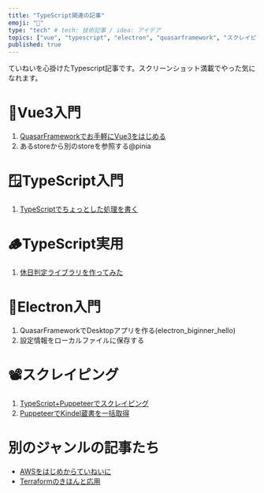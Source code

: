 ```yaml
---
title: "TypeScript関連の記事"
emoji: "📑"
type: "tech" # tech: 技術記事 / idea: アイデア
topics: ["vue", "typescript", "electron", "quasarframework", "スクレイピング"]
published: true
---
```

ていねいを心掛けたTypescript記事です。スクリーンショット満載でやった気になれます。

# 🐉Vue3入門
1. [QuasarFrameworkでお手軽にVue3をはじめる](https://zenn.dev/sway/articles/vue3_quasarframework_helloworld)
1. あるstoreから別のstoreを参照する@pinia

# 🪟TypeScript入門
1. [TypeScriptでちょっとした処理を書く](https://zenn.dev/sway/articles/ts_biginner_helloworld)

# 🪵TypeScript実用
1. [休日判定ライブラリを作ってみた](https://zenn.dev/sway/articles/ts_practical_holidayjp)

# 🔌Electron入門
1. QuasarFrameworkでDesktopアプリを作る(electron_biginner_hello)
1. 設定情報をローカルファイルに保存する

# 📽️スクレイピング
1. [TypeScript+Puppeteerでスクレイピング](https://zenn.dev/sway/articles/ts_scraping_hello)
1. [PuppeteerでKindel蔵書を一括取得](https://zenn.dev/sway/articles/ts_scraping_kindle)

# 別のジャンルの記事たち
- [AWSをはじめからていねいに](https://zenn.dev/sway/articles/aws_index_list)
- [Terraformのきほんと応用](https://zenn.dev/sway/articles/terraform_index_list)
